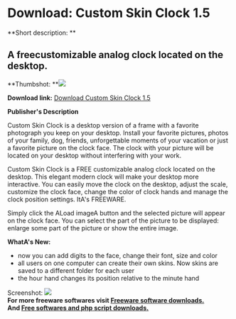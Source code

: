 # Download: Custom Skin Clock 1.5

**Short description: **

## A freecustomizable analog clock located on the desktop.

  
**Thumbshot: **![](http://www.freewarefiles.com/screenshot/customskinclock_md.jpg)   
  
**Download link:** [Download Custom Skin Clock 1.5](http://freesoftwares.boysofts.com/Custom-Skin-Clock_program_33735.html)  
  

**Publisher's Description**  
  

Custom Skin Clock is a desktop version of a frame with a favorite photograph
you keep on your desktop. Install your favorite pictures, photos of your
family, dog, friends, unforgettable moments of your vacation or just a
favorite picture on the clock face. The clock with your picture will be
located on your desktop without interfering with your work.

Custom Skin Clock is a FREE customizable analog clock located on the desktop.
This elegant modern clock will make your desktop more interactive. You can
easily move the clock on the desktop, adjust the scale, customize the clock
face, change the color of clock hands and manage the clock position settings.
ItA's FREEWARE.

Simply click the ALoad imageA button and the selected picture will appear on
the clock face. You can select the part of the picture to be displayed:
enlarge some part of the picture or show the entire image.

**WhatA's New:**

  * now you can add digits to the face, change their font, size and color 
  * all users on one computer can create their own skins. Now skins are saved to a different folder for each user 
  * the hour hand changes its position relative to the minute hand 

  
  
Screenshot: ![](http://www.freewarefiles.com/screenshot/customskinclock.jpg)  
**For more freeware softwares visit [Freeware software downloads.](http://freesoftwares.boysofts.com/)**   
**And [Free softwares and php script downloads.](http://www.boysofts.com/)**

